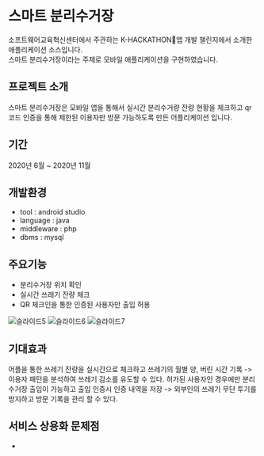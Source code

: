 # 스마트 분리수거장
소프트웨어교육혁신센터에서 주관하는 K-HACKATHON앱 개발 챌린지에서 소개한 애플리케이션 소스입니다.   
스마트 분리수거장이라는 주제로 모바일 애플리케이션을 구현하였습니다.

## 프로젝트 소개
스마트 분리수거장은 모바일 앱을 통해서 실시간 분리수거량 잔량 현황을 체크하고 qr코드 인증을 통해 제한된 이용자만 방문 가능하도록 만든 어플리케이션 입니다.

## 기간 
2020년 6월 ~ 2020년 11월

## 개발환경
- tool : android studio
- language : java
- middleware : php
- dbms : mysql 

## 주요기능
- 분리수거장 위치 확인
- 실시간 쓰레기 잔량 체크
- QR 체크인을 통한 인증된 사용자만 출입 허용
  
![슬라이드5](https://github.com/hwajinkim/CheckInRecycle/assets/68608437/ca3bb488-3006-4dc5-a419-f9962273bb11)
![슬라이드6](https://github.com/hwajinkim/CheckInRecycle/assets/68608437/c83417da-3369-4d86-9b4c-cfc9d9e1fe80)
![슬라이드7](https://github.com/hwajinkim/CheckInRecycle/assets/68608437/77ddf96b-7936-41ce-b5d0-a585bfdb8032)

## 기대효과
어플을 통한 쓰레기 잔량을 실시간으로 체크하고 쓰레기의 월별 양, 버린 시간 기록
-> 이용자 패턴을 분석하여 쓰레기 감소를 유도할 수 있다.
허가된 사용자인 경우에만 분리수거장 출입이 가능하고 출입 인증시 인증 내역을 저장
-> 외부인의 쓰레기 무단 투기를 방지하고 방문 기록을 관리 할 수 있다.

## 서비스 상용화 문제점
- 
